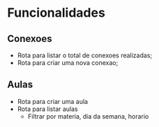 # Funcionalidades

## Conexoes

- Rota para listar o total de conexoes realizadas;
- Rota para criar uma nova conexao;

## Aulas

- Rota para criar uma aula
- Rota para listar aulas
    - Filtrar por materia, dia da semana, horario
